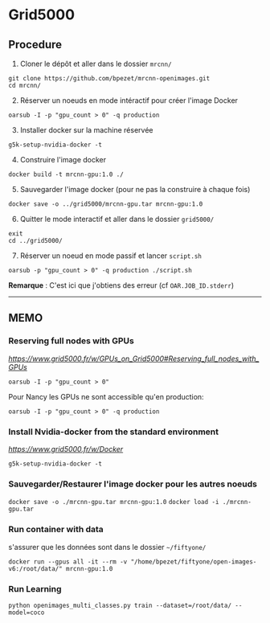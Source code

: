 # Grid5000

## Procedure
1) Cloner le dépôt et aller dans le dossier `mrcnn/`
```
git clone https://github.com/bpezet/mrcnn-openimages.git
cd mrcnn/
```
2) Réserver un noeuds en mode intéractif pour créer l'image Docker
```
oarsub -I -p "gpu_count > 0" -q production
```
3) Installer docker sur la machine réservée
```
g5k-setup-nvidia-docker -t
```
4) Construire l'image docker
```
docker build -t mrcnn-gpu:1.0 ./
```
5) Sauvegarder l'image docker (pour ne pas la construire à chaque fois)
```
docker save -o ../grid5000/mrcnn-gpu.tar mrcnn-gpu:1.0
```
6) Quitter le mode interactif et aller dans le dossier `grid5000/`
```
exit
cd ../grid5000/
```
7) Réserver un noeud en mode passif et lancer `script.sh`
```
oarsub -p "gpu_count > 0" -q production ./script.sh
```

**Remarque** : C'est ici que j'obtiens des erreur (cf `OAR.JOB_ID.stderr`)

---
## MEMO

### Reserving full nodes with GPUs
*https://www.grid5000.fr/w/GPUs_on_Grid5000#Reserving_full_nodes_with_GPUs*

```
oarsub -I -p "gpu_count > 0"
```

Pour Nancy les GPUs ne sont accessible qu'en production:
```
oarsub -I -p "gpu_count > 0" -q production
```


### Install Nvidia-docker from the standard environment
*https://www.grid5000.fr/w/Docker*

`g5k-setup-nvidia-docker -t`

### Sauvegarder/Restaurer l'image docker pour les autres noeuds
`docker save -o ./mrcnn-gpu.tar mrcnn-gpu:1.0`
`docker load -i ./mrcnn-gpu.tar`

### Run container with data
s'assurer que les données sont dans le dossier `~/fiftyone/`
```
docker run --gpus all -it --rm -v "/home/bpezet/fiftyone/open-images-v6:/root/data/" mrcnn-gpu:1.0
```

### Run Learning
```
python openimages_multi_classes.py train --dataset=/root/data/ --model=coco
```
